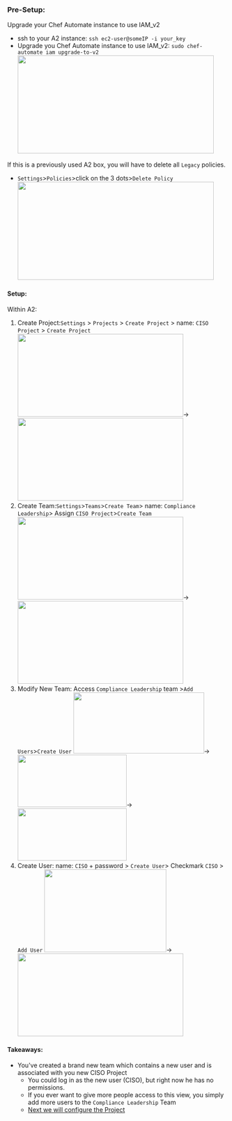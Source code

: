### Pre-Setup:

Upgrade your Chef Automate instance to use IAM_v2
- ssh to your A2 instance: `ssh ec2-user@someIP -i your_key`
- Upgrade you Chef Automate instance to use IAM_v2: `sudo chef-automate iam upgrade-to-v2`
   <kbd><img src="https://raw.githubusercontent.com/danf425/ChefAutomate_LimitViewability/master/images/ssh-automate.png" width="450" height="225"></kbd>
  
If this is a previously used A2 box, you will have to delete all `Legacy` policies.
- `Settings`>`Policies`>click on the 3 dots>`Delete Policy`   
   <kbd><img src="https://raw.githubusercontent.com/danf425/ChefAutomate_LimitViewability/master/images/a2-delete-legacy-policies.png" width="450" height="225"></kbd>  
   
#### Setup: 

Within A2:
1. Create Project:`Settings` > `Projects` > `Create Project` > name: `CISO Project` > `Create Project`  
<kbd><img src="https://raw.githubusercontent.com/danf425/ChefAutomate_LimitViewability/master/images/a2-settings-projects.png" width="380" height="190"></kbd>→<kbd><img src="https://raw.githubusercontent.com/danf425/ChefAutomate_LimitViewability/master/images/a2-settings-projects-create.png" width="380" height="190"></kbd>  
2. Create Team:`Settings`>`Teams`>`Create Team`> name: `Compliance Leadership`> Assign `CISO Project`>`Create Team`  
<kbd><img src="https://raw.githubusercontent.com/danf425/ChefAutomate_LimitViewability/master/images/a2-settings-teams.png" width="380" height="190"></kbd>→<kbd><img src="https://raw.githubusercontent.com/danf425/ChefAutomate_LimitViewability/master/images/a2-settings-teams-create.png" width="380" height="190"></kbd>    
3. Modify New Team: Access `Compliance Leadership` team >`Add Users`>`Create User`
<kbd><img src="https://raw.githubusercontent.com/danf425/ChefAutomate_LimitViewability/master/images/a2-teams-access-project.png" width="300" height="140"></kbd>→<kbd><img src="https://raw.githubusercontent.com/danf425/ChefAutomate_LimitViewability/master/images/a2-teams-addusers.png" width="250" height="120"></kbd>→<kbd><img src="https://raw.githubusercontent.com/danf425/ChefAutomate_LimitViewability/master/images/a2-teams-createuser.png" width="250" height="120"></kbd>    
4. Create User: name: `CISO` + password > `Create User`> Checkmark `CISO` > `Add User`
<kbd><img src="https://raw.githubusercontent.com/danf425/ChefAutomate_LimitViewability/master/images/a2-teams-createcisouser.png" width="280" height="190"></kbd>→<kbd><img src="https://raw.githubusercontent.com/danf425/ChefAutomate_LimitViewability/master/images/a2-teams-addcisototeam.png" width="380" height="190"></kbd>    
  
  

#### Takeaways:
- You've created a brand new team which contains a new user and is associated with you new CISO Project  
   - You could log in as the new user (CISO), but right now he has no permissions.
   - If you ever want to give more people access to this view, you simply add more users to the `Compliance Leadership` Team
   - [Next we will configure the Project](./instructions/A2_projectview.md)  
